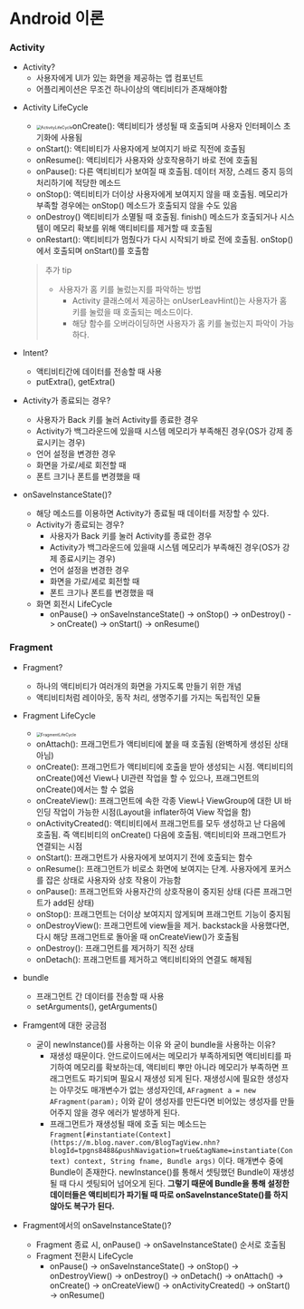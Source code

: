 # Android 이론

### Activity

- Activity?
  - 사용자에게 UI가 있는 화면을 제공하는 앱 컴포넌트
  - 어플리케이션은 무조건 하나이상의 액티비티가 존재해야함

* Activity LifeCycle

  * <img src="/Users/txxbro/workspace/AndroidTheory/image/ActivityLifeCycle.png" alt="ActivityLifeCycle" style="zoom:50%;" />onCreate(): 액티비티가 생성될 때 호출되며 사용자 인터페이스 초기화에 사용됨
  * onStart(): 액티비티가 사용자에게 보여지기 바로 직전에 호출됨
  * onResume(): 액티비티가 사용자와 상호작용하기 바로 전에 호출됨
  * onPause(): 다른 액티비티가 보여질 때 호출됨. 데이터 저장, 스레드 중지 등의 처리하기에 적당한 메소드
  * onStop(): 액티비티가 더이상 사용자에게 보여지지 않을 때 호출됨. 메모리가 부족할 경우에는 onStop() 메소드가 호출되지 않을 수도 있음
  * onDestroy() 액티비티가 소멸될 때 호출됨. finish() 메소드가 호출되거나 시스템이 메모리 확보를 위해 액티비티를 제거할 때 호출됨
  * onRestart(): 액티비티가 멈췄다가 다시 시작되기 바로 전에 호출됨. onStop() 에서 호출되며 onStart()를 호출함

  > 추가 tip
  >
  > - 사용자가 홈 키를 눌렀는지를 파악하는 방법
  >   - Activity 클래스에서 제공하는 onUserLeavHint()는 사용자가 홈 키를 눌렀을 때 호출되는 메소드이다.
  >   - 해당 함수를 오버라이딩하면 사용자가 홈 키를 눌렀는지 파악이 가능하다.

* Intent?

  * 액티비티간에 데이터를 전송할 때 사용
  * putExtra(), getExtra()

* Activity가 종료되는 경우?

  * 사용자가 Back 키를 눌러 Activity를 종료한 경우
  * Activity가 백그라운드에 있을때 시스템 메모리가 부족해진 경우(OS가 강제 종료시키는 경우)
  * 언어 설정을 변경한 경우
  * 화면을 가로/세로 회전할 때
  * 폰트 크기나 폰트를 변경했을 때

* onSaveInstanceState()?

  * 해당 메소드를 이용하면 Activity가 종료될 때 데이터를 저장할 수 있다.
  * Activity가 종료되는 경우?
    * 사용자가 Back 키를 눌러 Activity를 종료한 경우
    * Activity가 백그라운드에 있을때 시스템 메모리가 부족해진 경우(OS가 강제 종료시키는 경우)
    * 언어 설정을 변경한 경우
    * 화면을 가로/세로 회전할 때
    * 폰트 크기나 폰트를 변경했을 때
  * 화면 회전시 LifeCycle
    * onPause() -> onSaveInstanceState() -> onStop() -> onDestroy() -> onCreate() -> onStart() -> onResume()

### Fragment

- Fragment?
  - 하나의 액티비티가 여러개의 화면을 가지도록 만들기 위한 개념
  - 액티비티처럼 레이아웃, 동작 처리, 생명주기를 가지는 독립적인 모듈

- Fragment LifeCycle
  - <img src="/Users/txxbro/workspace/AndroidTheory/image/FragmentLifeCycle.png" alt="FragmentLifeCycle" style="zoom:50%;" />
  - onAttach(): 프래그먼트가 액티비티에 붙을 때 호출됨 (완벽하게 생성된 상태 아님)
  - onCreate(): 프래그먼트가 액티비티에 호출을 받아 생성되는 시점. 액티비티의 onCreate()에선 View나 UI관련 작업을 할 수 있으나, 프래그먼트의 onCreate()에서는 할 수 없음
  - onCreateView(): 프래그먼트에 속한 각종 View나 ViewGroup에 대한 UI 바인딩 작업이 가능한 시점(Layout을 inflater하여 View 작업을 함)
  - onActivityCreated(): 액티비티에서 프래그먼트를 모두 생성하고 난 다음에 호출됨. 즉 액티비티의 onCreate() 다음에 호출됨. 액티비티와 프래그먼트가 연결되는 시점
  - onStart(): 프래그먼트가 사용자에게 보여지기 전에 호출되는 함수
  - onResume(): 프래그먼트가 비로소 화면에 보여지는 단계. 사용자에게 포커스를 잡은 상태로 사용자와 상호 작용이 가능함
  - onPause(): 프래그먼트와 사용자간의 상호작용이 중지된 상태 (다른 프래그먼트가 add된 상태)
  - onStop(): 프래그먼트는 더이상 보여지지 않게되며 프래그먼트 기능이 중지됨
  - onDestroyView(): 프래그먼트에 view들을 제거. backstack을 사용했다면, 다시 해당 프래그먼트로 돌아올 때 onCreateView()가 호출됨
  - onDestroy(): 프래그먼트를 제거하기 직전 상태
  - onDetach(): 프래그먼트를 제거하고 액티비티와의 연결도 해제됨
- bundle
  - 프래그먼트 간 데이터를 전송할 때 사용
  - setArguments(), getArguments()
- Framgent에 대한 궁금점
  - 굳이 newInstance()를 사용하는 이유 와 굳이 bundle을 사용하는 이유?
    - 재생성 때문이다. 안드로이드에서는 메모리가 부족하게되면 액티비티를 파기하여 메모리를 확보하는데, 액티비티 뿌만 아니라 메모리가 부족하면 프래그먼트도 파기되며 필요시 재생성 되게 된다. 재생성시에 필요한 생성자는 아무것도 매개변수가 없는 생성자인데, `AFragment a = new AFragment(param);` 이와 같이 생성자를 만든다면 비어있는 생성자를 만들어주지 않을 경우 에러가 발생하게 된다.
    - 프래그먼트가 재생성될 때에 호출 되는 메소드는  `Fragment[#instantiate(Context](https://m.blog.naver.com/BlogTagView.nhn?blogId=tpgns8488&pushNavigation=true&tagName=instantiate(Context) context, String fname, Bundle args)` 이다. 매개변수 중에 Bundle이 존재한다. newInstance()를 통해서 셋팅했던 Bundle이 재생성될 때 다시 셋팅되어 넘어오게 된다. **그렇기 때문에 Bundle을 통해 설정한 데이터들은 액티비티가 파기될 때 따로 onSaveInstanceState()를 하지 않아도 복구가 된다.**
- Fragment에서의 onSaveInstanceState()?
  - Fragment 종료 시, onPause() -> onSaveInstanceState() 순서로 호출됨
  - Fragment 전환시 LifeCycle
    - onPause() -> onSaveInstanceState() -> onStop() -> onDestroyView() -> onDestroy() -> onDetach() -> onAttach() -> onCreate() -> onCreateView() -> onActivityCreated() -> onStart() -> onResume()